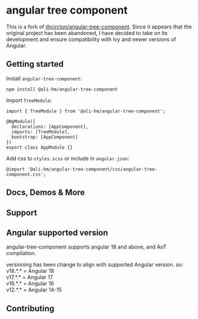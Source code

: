 # angular tree component
This is a fork of [@circlon/angular-tree-component](https://github.com/CirclonGroup/angular-tree-component). 
Since it appears that the original project has been abandoned, I have decided to take on its development and ensure compatibility with Ivy and newer versions of Angular.
## Getting started

Install `angular-tree-component`:

```npm install @ali-hm/angular-tree-component```

Import `TreeModule`:

```
import { TreeModule } from '@ali-hm/angular-tree-component';

@NgModule({
  declarations: [AppComponent],
  imports: [TreeModule],
  bootstrap: [AppComponent]
})
export class AppModule {}
```

Add css to `styles.scss` or include in `angular.json`:

```
@import '@ali-hm/angular-tree-component/css/angular-tree-component.css';
```

## Docs, Demos & More

## Support

## Angular supported version

angular-tree-component supports angular 18 and above, and AoT compilation.

versioning has been change to align with supported Angular version.
so:\
v18.\*.\* = Angular 18  
v17.\*.\* = Angular 17  
v16.\*.\* = Angular 16  
v12.\*.\* = Angular 14-15  
## Contributing


